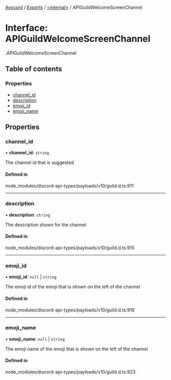 [Avocord](../README.md) / [Exports](../modules.md) / [<internal\>](../modules/internal_.md) / APIGuildWelcomeScreenChannel

# Interface: APIGuildWelcomeScreenChannel

[<internal>](../modules/internal_.md).APIGuildWelcomeScreenChannel

## Table of contents

### Properties

- [channel\_id](internal_.APIGuildWelcomeScreenChannel.md#channel_id)
- [description](internal_.APIGuildWelcomeScreenChannel.md#description)
- [emoji\_id](internal_.APIGuildWelcomeScreenChannel.md#emoji_id)
- [emoji\_name](internal_.APIGuildWelcomeScreenChannel.md#emoji_name)

## Properties

### channel\_id

• **channel\_id**: `string`

The channel id that is suggested

#### Defined in

node_modules/discord-api-types/payloads/v10/guild.d.ts:911

___

### description

• **description**: `string`

The description shown for the channel

#### Defined in

node_modules/discord-api-types/payloads/v10/guild.d.ts:915

___

### emoji\_id

• **emoji\_id**: ``null`` \| `string`

The emoji id of the emoji that is shown on the left of the channel

#### Defined in

node_modules/discord-api-types/payloads/v10/guild.d.ts:919

___

### emoji\_name

• **emoji\_name**: ``null`` \| `string`

The emoji name of the emoji that is shown on the left of the channel

#### Defined in

node_modules/discord-api-types/payloads/v10/guild.d.ts:923
